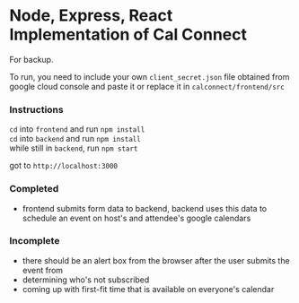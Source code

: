 # Node, Express, React Implementation of Cal Connect

For backup.

To run, you need to include your own `client_secret.json` file obtained from google cloud console and paste it or replace it  in `calconnect/frontend/src`

### Instructions
`cd` into `frontend` and run `npm install`<br/>
`cd` into `backend` and run `npm install`<br/>
while still in `backend`, run `npm start`<br/>

got to `http://localhost:3000`

### Completed
- frontend submits form data to backend, backend uses this data to schedule an event on host's and attendee's google calendars

### Incomplete
- there should be an alert box from the browser after the user submits the event from
- determining who's not subscribed
- coming up with first-fit time that is available on everyone's calendar
